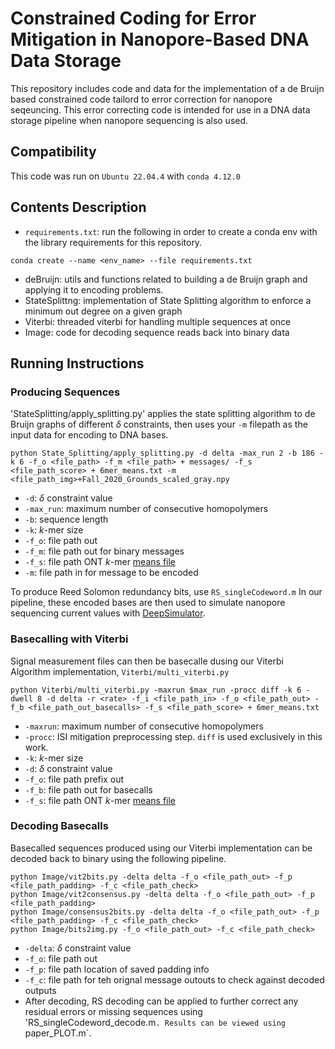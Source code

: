 # Constrained Coding for Error Mitigation in Nanopore-Based DNA Data Storage

This repository includes code and data for the implementation of a de Bruijn based constrained code tailord to error correction for nanopore seqeuncing. This error correcting code is intended for use in a DNA data storage pipeline when nanopore sequencing is also used.

## Compatibility
This code was run on `Ubuntu 22.04.4` with `conda 4.12.0`

## Contents Description
* `requirements.txt`:
  run the following in order to create a conda env with the library requirements for this repository.
 ```
 conda create --name <env_name> --file requirements.txt
 ```
* deBruijn: utils and functions related to building a de Bruijn graph and applying it to encoding problems.
* StateSplittng: implementation of State Splitting algorithm to enforce a minimum out degree on a given graph
* Viterbi: threaded viterbi for handling multiple sequences at once
* Image: code for decoding sequence reads back into binary data
  
## Running Instructions
### Producing Sequences
'StateSplitting/apply_splitting.py' applies the state splitting algorithm to de Bruijn graphs of different $\delta$ constraints, then uses your `-m` filepath as the input data for encoding to DNA bases. 
```
python State_Splitting/apply_splitting.py -d delta -max_run 2 -b 186 -k 6 -f_o <file_path> -f_m <file_path> + messages/ -f_s <file_path_score> + 6mer_means.txt -m <file_path_img>+Fall_2020_Grounds_scaled_gray.npy
```
* `-d`: $\delta$ constraint value
* `-max_run`: maximum number of consecutive homopolymers 
* `-b`: sequence length
* `-k`: $k$-mer size
* `-f_o`: file path out
* `-f_m`: file path out for binary messages
* `-f_s`: file path ONT $k$-mer [means file](https://github.com/nanoporetech/kmer_models) 
* `-m`: file path in for message to be encoded

To produce Reed Solomon redundancy bits, use `RS_singleCodeword.m`
In our pipeline, these encoded bases are then used to simulate nanopore sequencing current values with [DeepSimulator](https://github.com/liyu95/DeepSimulator).

### Basecalling with Viterbi
Signal measurement files can then be basecalle dusing our Viterbi Algorithm implementation, `Viterbi/multi_viterbi.py`
```
python Viterbi/multi_viterbi.py -maxrun $max_run -procc diff -k 6 -dwell 8 -d delta -r <rate> -f_i <file_path_in> -f_o <file_path_out> -f_b <file_path_out_basecalls> -f_s <file_path_score> + 6mer_means.txt
```
* `-maxrun`: maximum number of consecutive homopolymers
* `-procc`: ISI mitigation preprocessing step. `diff` is used exclusively in this work.
* `-k`: $k$-mer size
* `-d`: $\delta$ constraint value
* `-f_o`: file path prefix out
* `-f_b`: file path out for basecalls
* `-f_s`: file path ONT $k$-mer [means file](https://github.com/nanoporetech/kmer_models) 

### Decoding Basecalls
Basecalled sequences produced using our Viterbi implementation can be decoded back to binary using the following pipeline.

```
python Image/vit2bits.py -delta delta -f_o <file_path_out> -f_p <file_path_padding> -f_c <file_path_check>
python Image/vit2consensus.py -delta delta -f_o <file_path_out> -f_p <file_path_padding>
python Image/consensus2bits.py -delta delta -f_o <file_path_out> -f_p <file_path_padding> -f_c <file_path_check>
python Image/bits2img.py -f_o <file_path_out> -f_c <file_path_check>
```
* `-delta`: $\delta$ constraint value
* `-f_o`: file path out
* `-f_p`: file path location of saved padding info
* `-f_c`: file path for teh orignal message outouts to check against decoded outputs
* 
  After decoding, RS decoding can be applied to further correct any residual errors or missing sequences using 'RS_singleCodeword_decode.m`. Results can be viewed using `paper_PLOT.m`.
